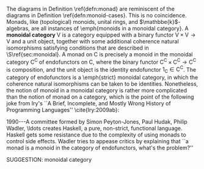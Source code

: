  The diagrams in Definition \ref{defn:monad} are reminiscent of the diagrams in Definition \ref{defn:monoid-cases}. This is no coincidence. Monads, like (topological) monoids, unital rings, and $\mathbbe{k}$-algebras, are all instances of \emph{monoids in a monoidal category}. A **monoidal category** $\mathsf{V}$ is a category equipped with a binary functor $\mathsf{V} \times \mathsf{V} \to \mathsf{V}$ and a unit object, together with some additional coherence natural isomorphisms satisfying conditions that are described in \S\ref{sec:monoidal}.  A monad on $\mathsf{C}$ is precisely a monoid in the monoidal category $\mathsf{C}^\mathsf{C}$ of endofunctors on $\mathsf{C}$, where the binary functor $\mathsf{C}^\mathsf{C} \times \mathsf{C}^\mathsf{C} \to \mathsf{C}^\mathsf{C}$ is composition, and the unit object is the identity endofunctor $1_\mathsf{C} \in \mathsf{C}^\mathsf{C}$. The category of endofunctors is a \emph{strict} monoidal category, in which the coherence natural isomorphisms can be taken to be identities. Nonetheless, the notion of monoid in a monoidal category is rather more complicated than the notion of monad on a category, which is the point of the following joke from Iry's ``A Brief, Incomplete, and Mostly Wrong History of Programming Languages'' \cite{Iry:2009ab}:

1990---A committee formed by Simon Peyton-Jones, Paul Hudak, Philip Wadler, \ldots creates Haskell, a pure, non-strict, functional language. Haskell gets some resistance due to the complexity of using monads to control side effects. Wadler tries to appease critics by explaining that ``a monad is a monoid in the category of endofunctors, what's the problem?''



SUGGESTION: monoidal category